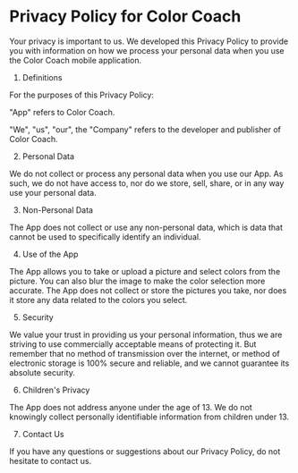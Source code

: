 # Privacy Policy for Color Coach

Your privacy is important to us. We developed this Privacy Policy to provide you with information on how we process your personal data when you use the Color Coach mobile application.

1. Definitions

For the purposes of this Privacy Policy:

"App" refers to Color Coach.

"We", "us", "our", the "Company" refers to the developer and publisher of Color Coach.

2. Personal Data

We do not collect or process any personal data when you use our App. As such, we do not have access to, nor do we store, sell, share, or in any way use your personal data.

3. Non-Personal Data

The App does not collect or use any non-personal data, which is data that cannot be used to specifically identify an individual.

4. Use of the App

The App allows you to take or upload a picture and select colors from the picture. You can also blur the image to make the color selection more accurate. The App does not collect or store the pictures you take, nor does it store any data related to the colors you select.

5. Security

We value your trust in providing us your personal information, thus we are striving to use commercially acceptable means of protecting it. But remember that no method of transmission over the internet, or method of electronic storage is 100% secure and reliable, and we cannot guarantee its absolute security.

6. Children's Privacy

The App does not address anyone under the age of 13. We do not knowingly collect personally identifiable information from children under 13.

7. Contact Us

If you have any questions or suggestions about our Privacy Policy, do not hesitate to contact us.
